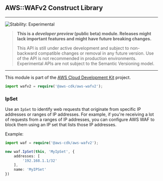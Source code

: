 ## AWS::WAFv2 Construct Library
<!--BEGIN STABILITY BANNER-->

---

![Stability: Experimental](https://img.shields.io/badge/stability-Experimental-important.svg?style=for-the-badge)

> **This is a _developer preview_ (public beta) module. Releases might lack important features and might have
> future breaking changes.**
>
> This API is still under active development and subject to non-backward
> compatible changes or removal in any future version. Use of the API is not recommended in production
> environments. Experimental APIs are not subject to the Semantic Versioning model.

---
<!--END STABILITY BANNER-->


This module is part of the [AWS Cloud Development Kit](https://github.com/aws/aws-cdk) project.

```ts
import wafv2 = require('@aws-cdk/aws-wafv2');
```

### IpSet

Use an `IpSet` to identify web requests that originate from specific IP addresses or ranges of IP addresses. For example, if you're receiving a lot of requests from a ranges of IP addresses, you can configure AWS WAF to block them using an IP set that lists those IP addresses.

Example:

```ts
import waf = require('@aws-cdk/aws-wafv2');

new waf.IpSet(this, 'MyIpSet', {
    addresses: [
        '192.168.1.1/32'
    ],
    name: 'MyIPSet'
})
```
